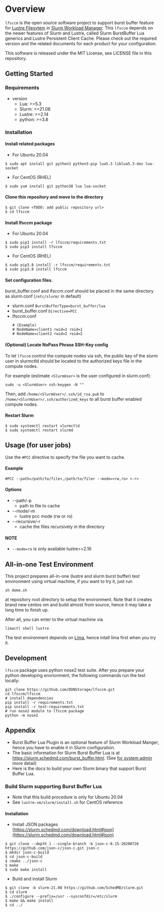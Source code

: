 # Overview

`lfsccm` is the open source software project to support burst buffer feature for [Lustre Filesytem](https://www.lustre.org/) in [Slurm Workload Manager](https://slurm.schedmd.com/).
This `lfsccm` depends on the newer features of Slurm and Lustre, called Slurm BurstBuffer Lua generics and Lustre Persistent Client Cache.
Please check out the required version and the related documents for each product for your configuration.

This software is released under the MIT License, see LICENSE file in this repository.

## Getting Started

### Requirements

- version
   - Lua: >=5.3
   - Slurm: >=21.08
   - Lustre: >=2.14
   - python: >=3.8

### Installation
#### Install related packages

- For Ubuntu 20.04
```
$ sudo apt install git python3 python3-pip lua5.3 liblua5.3-dev lua-socket
```
- For CentOS (RHEL)
```
$ sudo yum install git python38 lua lua-socket
```

#### Clone this repository and move to the directory

```
$ git clone <TODO: add public repository url>
$ cd lfsccm
```

#### Install lfsccm package

- For Ubuntu 20.04
```
$ sudo pip3 install -r lfsccm/requirements.txt
$ sudo pip3 install lfsccm
```

- For CentOS (RHEL)
```
$ sudo pip3.8 install -r lfsccm/requirements.txt
$ sudo pip3.8 install lfsccm
```

#### Set configuration files.
burst_buffer.conf and lfsccm.conf should be placed in the same directory as slurm.conf (`/etc/slurm/` in default)
- slurm.conf `BurstBufferType=burst_buffer/lua`
- burst_buffer.conf `Directive=PCC`
- lfsccm.conf
    ```
    # (Example)
    # NodeName=client1 rwid=1 roid=1
    # NodeName=client2 rwid=2 roid=2
    ```
#### (Optional) Locate NoPass Phrase SSH-Key config
To let `lfsccm` control the compute nodes via ssh, the public key of the slurm user in slurmctld should be located to the authorized keys file in the compute nodes.

For example (estimate `<SlurmUser>` is the user configured in slurm.conf):

```
sudo -u <SlurmUser> ssh-keygen -N ""
```

Then, add `/home/<SlurmUser>/.ssh/id_rsa.pub` to `/home/<SlurmUser>/.ssh/authorized_keys` to all burst buffer enabled compute nodes.

#### Restart Slurm
```
$ sudo systemctl restart slurmctld
$ sudo systemctl restart slurmd
```

## Usage (for user jobs)
Use the `#PCC` directive to specify the file you want to cache.

#### Example
```
#PCC --path=/path/to/file<,/path/to/file> --mode=<rw,ro> <-r>
```
#### Options
- --path/-p
  - path to file to cache
- --mode/-m
  - lustre pcc mode (rw or ro)
- --recursive/-r
  - cache the files recursively in the directory

#### NOTE
- `--mode=ro` is only available lustre>=2.16

## All-in-one Test Environment
This project prepares all-in-one (lustre and slurm burst buffer) test environment using virtual machine, if you want to try it, just run

```
sh demo.sh
```
at repository root directory to setup the environment. Note that it creates brand new centos vm and build almost from source, hence it may take a long time to finish up.

After all, you can enter to the virtual machine via

```
limactl shell lustre
```

The test environment depends on [Lima](https://github.com/lima-vm/), hence intall lima first when you try it.

## Development
`lfsccm` package uses python nose2 test suite. After you prepare your python developing envrionment, the following commands run the test locally:
```
git clone https://github.com/DDNStorage/lfsccm.git
cd lfsccm/lfsccm
# install dependencies
pip install -r requirements.txt
pip install -r test-requirements.txt
# run nose2 module to lfsccm package
python -m nose2
```

## Appendix
- Burst Buffer Lua Plugin is an optional feature of Slurm Workload Manger, hence you have to enable it in Slurm configuration.
- The basic information for Slurm Burst Buffer Lua is at https://slurm.schedmd.com/burst_buffer.html. (See [for system admin](https://slurm.schedmd.com/burst_buffer.html#configuration) more detail)
- Here is the docs to build your own Slurm binary that support Burst Buffer Lua.

### Build Slurm supporting Burst Buffer Lua
- Note that this build procedure is only for Ubuntu 20.04
- See `lustre-vm/slurm/install.sh` for CentOS reference

#### Installation
- Install JSON packages
[https://slurm.schedmd.com/download.html#json](https://slurm.schedmd.com/download.html#json)

```
$ git clone --depth 1 --single-branch -b json-c-0.15-20200726 https://github.com/json-c/json-c.git json-c
$ mkdir json-c-build
$ cd json-c-build
$ cmake ../json-c
$ make
$ sudo make install
```
- Build and install Slurm
```
$ git clone -b slurm-21.08 https://github.com/SchedMD/slurm.git
$ cd slurm
$ ./configure --prefix=/usr --sysconfdir=/etc/slurm
$ make && make install
$ cd ../
```
